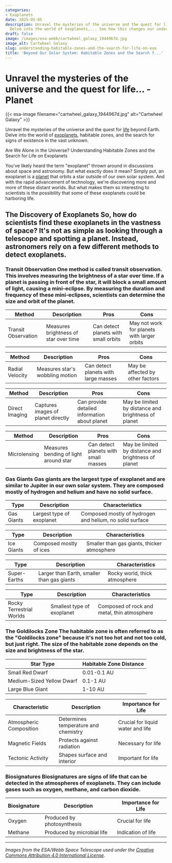 ```yaml
---
categories:
- Exoplanets
date: 2025-05-05
description: Unravel the mysteries of the universe and the quest for life beyond Earth.
  Delve into the world of exoplanets,... See how this changes our understanding.
draft: false
image: /images/esa-webb/cartwheel_galaxy_1944967d.jpg
image_alt: Cartwheel Galaxy
slug: understanding-habitable-zones-and-the-search-for-life-on-exo
title: 'Beyond Our Solar System: Habitable Zones and the Search f...'
---
```


# Unravel the mysteries of the universe and the quest for life... - Planet
{{< esa-image filename="cartwheel_galaxy_1944967d.jpg" alt="Cartwheel Galaxy" >}}



Unravel the mysteries of the universe and the quest for [life](/blog/the-search-for-life-beyond-earth-nasas-astrobiology-mission) beyond Earth. Delve into the world of [exoplanets](/blog/exoplanets-and-the-search-for-life-beyond-earth), habitable zones, and the search for signs of existence in the vast unknown.

Are We Alone in the Universe? Understanding Habitable Zones and the Search for Life on Exoplanets

 You've likely heard the term "exoplanet" thrown around in discussions about space and astronomy. But what exactly does it mean? Simply put, an exoplanet is a [planet](/blog/habitable-zones-and-the-search-for-life-beyond-our-planet/solar-system/) that orbits a star outside of our own solar system. And with the rapid advancement of technology, we're discovering more and more of these distant worlds. But what makes them so interesting to scientists is the possibility that some of these exoplanets could be harboring life.

 ## The Discovery of Exoplanets So, how do scientists find these exoplanets in the vastness of space? It's not as simple as looking through a telescope and spotting a planet. Instead, astronomers rely on a few different methods to detect exoplanets.

 ### Transit Observation One method is called transit observation. This involves measuring the brightness of a star over time. If a planet is passing in front of the star, it will block a small amount of light, causing a mini-eclipse. By measuring the duration and frequency of these mini-eclipses, scientists can determine the size and orbit of the planet.

 | Method | Description | Pros | Cons |
| --- | --- | --- | --- |
| Transit Observation | Measures brightness of star over time | Can detect planets with small orbits | May not work for planets with larger orbits | ### Radial Velocity Another method is called radial velocity. This involves measuring the star's wobbling motion caused by the gravitational pull of an orbiting planet. By analyzing the star's wobbling, scientists can determine the mass and orbit of the planet.

 | Method | Description | Pros | Cons |
| --- | --- | --- | --- |
| Radial Velocity | Measures star's wobbling motion | Can detect planets with large masses | May be affected by other factors | ### Direct Imaging Direct imaging is a more recent method that involves capturing images of the planet directly. This is done using powerful telescopes and advanced imaging techniques. By analyzing the light emitted by the planet, scientists can determine its size, temperature, and composition.

 | Method | Description | Pros | Cons |
| --- | --- | --- | --- |
| Direct Imaging | Captures images of planet directly | Can provide detailed information about planet | May be limited by distance and brightness of planet | ### Microlensing Microlensing is a method that involves measuring the bending of light around a star caused by the gravitational pull of an orbiting planet. By analyzing the bending of light, scientists can determine the mass and orbit of the planet.

 | Method | Description | Pros | Cons |
| --- | --- | --- | --- |
| Microlensing | Measures bending of light around star | Can detect planets with small masses | May be limited by distance and brightness of planet | ## Planetary Classification Once an exoplanet is detected, scientists can begin to classify it based on its characteristics. There are many different types of exoplanets, including gas giants, ice giants, super-Earths, and rocky terrestrial worlds.

 ### Gas Giants Gas giants are the largest type of exoplanet and are similar to Jupiter in our own solar system. They are composed mostly of hydrogen and helium and have no solid surface.

 | Type | Description | Characteristics |
| --- | --- | --- |
| Gas Giants | Largest type of exoplanet | Composed mostly of hydrogen and helium, no solid surface | ### Ice Giants Ice giants are similar to gas giants but are composed mostly of water, ammonia, and methane ices. They are smaller than gas giants and have a thicker atmosphere.

 | Type | Description | Characteristics |
| --- | --- | --- |
| Ice Giants | Composed mostly of ices | Smaller than gas giants, thicker atmosphere | ### Super-Earths Super-Earths are a type of exoplanet that is larger than Earth but smaller than the gas giants. They are thought to be rocky worlds with a thick atmosphere.

 | Type | Description | Characteristics |
| --- | --- | --- |
| Super-Earths | Larger than Earth, smaller than gas giants | Rocky world, thick atmosphere | ### Rocky Terrestrial Worlds Rocky terrestrial worlds are the smallest type of exoplanet and are similar to Earth. They are composed of rock and metal and have a thin atmosphere.

 | Type | Description | Characteristics |
| --- | --- | --- |
| Rocky Terrestrial Worlds | Smallest type of exoplanet | Composed of rock and metal, thin atmosphere | ## Habitable Zones The search for life on exoplanets is closely tied to the concept of habitable zones. A habitable zone is the region around a star where temperatures are just right for liquid water to exist.

 ### The Goldilocks Zone The habitable zone is often referred to as the "Goldilocks zone" because it's not too hot and not too cold, but just right. The size of the habitable zone depends on the size and brightness of the star.

 | Star Type | Habitable Zone Distance |
| --- | --- |
| Small Red Dwarf | 0.01-0.1 AU |
| Medium-Sized Yellow Dwarf | 0.1-1 AU |
| Large Blue Giant | 1-10 AU | ### Planetary Characteristics But the size of the habitable zone is not the only factor that determines the potential for life. Planetary characteristics such as atmospheric composition, magnetic fields, tectonic activity, and gravitational interactions with neighboring bodies all play a role.

 | Characteristic | Description | Importance for Life |
| --- | --- | --- |
| Atmospheric Composition | Determines temperature and chemistry | Crucial for liquid water and life |
| Magnetic Fields | Protects against radiation | Necessary for life |
| Tectonic Activity | Shapes surface and interior | Important for life | ## The Search for Life The search for life on exoplanets is an ongoing effort that involves multiple spacecraft and ground-based telescopes. Scientists are using a variety of methods to search for signs of life, including the detection of biosignatures in the atmospheres of exoplanets.

 ### Biosignatures Biosignatures are signs of life that can be detected in the atmospheres of exoplanets. They can include gases such as oxygen, methane, and carbon dioxide.

 | Biosignature | Description | Importance for Life |
| --- | --- | --- |
| Oxygen | Produced by photosynthesis | Crucial for life |
| Methane | Produced by microbial life | Indication of life | ## Conclusion The search for life on exoplanets is a complex and ongoing effort that involves multiple spacecraft and ground-based telescopes. By understanding the characteristics of exoplanets and the habitable zones around stars, scientists are one step closer to answering the question: are we alone in the universe?

---

*Images from the ESA/Webb Space Telescope used under the [Creative Commons Attribution 4.0 International License](https://creativecommons.org/licenses/by/4.0).*